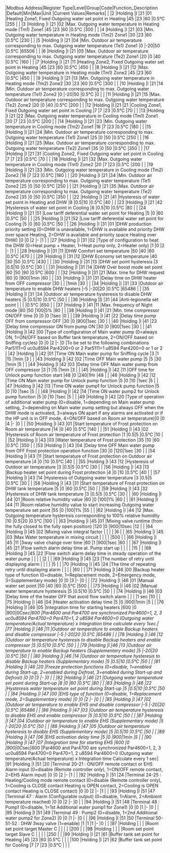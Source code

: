 |Modbus Address|Register Type|Level|Group|Code|Function_Description                                                                                                                                                                                                                                                                                        |Default|Min|Max|Unit  |Current Values|Remarks|                                                                                                                                                                                     |
|2             |Holding      |I    |21   |01  |Heating Zone1, Fixed Outgoing water set point in Heating                                                                                                                                                                                                                                                    |45     |23 |60 |0.5°C |255           |                                                                                                                                                                                            |
|3             |Holding      |I    |21   |02  |Max. Outgoing water temperature in Heating mode (Tm1) Zone1                                                                                                                                                                                                                                                 |45     |23 |60 |0.5°C |300           |                                                                                                                                                                                            |
|4             |Holding      |I    |21   |03  |Min. Outgoing water temperature in Heating mode (Tm2) Zone1                                                                                                                                                                                                                                                 |30     |23 |60 |0.5°C |230           |                                                                                                                                                                                            |
|5             |Holding      |I    |21   |04  |Min. Outdoor air temperature corresponding to max. Outgoing water temperature (Te1) Zone1                                                                                                                                                                                                                   |0      |-20|50 |0.5°C |65506         |                                                                                                                                                                                            |
|6             |Holding      |I    |21   |05  |Max. Outdoor air temperature corresponding to max. Outgoing water temperature (Te2) Zone1                                                                                                                                                                                                                   |20     |0  |40 |0.5°C |160           |                                                                                                                                                                                            |
|7             |Holding      |I    |21   |11  |Heating Zone2, Fixed Outgoing water set point in Heating                                                                                                                                                                                                                                                    |45     |23 |60 |0.5°C |450           |                                                                                                                                                                                            |
|8             |Holding      |I    |21   |12  |Max. Outgoing water temperature in Heating mode (Tm1) Zone2                                                                                                                                                                                                                                                 |45     |23 |60 |0.5°C |450           |                                                                                                                                                                                            |
|9             |Holding      |I    |21   |13  |Min. Outgoing water temperature in Heating mode (Tm2) Zone2                                                                                                                                                                                                                                                 |30     |23 |60 |0.5°C |300           |                                                                                                                                                                                            |
|10            |Holding      |I    |21   |14  |Min. Outdoor air temperature corresponding to max. Outgoing water temperature (Te1) Zone2                                                                                                                                                                                                                   |0      |-20|50 |0.5°C |0             |                                                                                                                                                                                            |
|11            |Holding      |I    |21   |15  |Max. Outdoor air temperature corresponding to max. Outgoing water temperature (Te2) Zone2                                                                                                                                                                                                                   |20     |0  |40 |0.5°C |200           |                                                                                                                                                                                            |
|12            |Holding      |I    |21   |21  |Cooling Zone1, Fixed Outgoing water set point in Cooling                                                                                                                                                                                                                                                    |7      |7  |23 |0.5°C |70            |                                                                                                                                                                                            |
|13            |Holding      |I    |21   |22  |Max. Outgoing water temperature in Cooling mode (Tm1) Zone1                                                                                                                                                                                                                                                 |20     |7  |23 |0.5°C |200           |                                                                                                                                                                                            |
|14            |Holding      |I    |21   |23  |Min. Outgoing water temperature in Cooling mode (Tm2) Zone1                                                                                                                                                                                                                                                 |18     |7  |23 |0.5°C |180           |                                                                                                                                                                                            |
|15            |Holding      |I    |21   |24  |Min. Outdoor air temperature corresponding to max. Outgoing water temperature (Te1) Zone1                                                                                                                                                                                                                   |25     |0  |50 |0.5°C |250           |                                                                                                                                                                                            |
|16            |Holding      |I    |21   |25  |Max. Outdoor air temperature corresponding to max. Outgoing water temperature (Te2) Zone1                                                                                                                                                                                                                   |35     |0  |50 |0.5°C |350           |                                                                                                                                                                                            |
|17            |Holding      |I    |21   |31  |Cooling Zone2, Fixed Outgoing water set point in Cooling                                                                                                                                                                                                                                                    |7      |7  |23 |0.5°C |70            |                                                                                                                                                                                            |
|18            |Holding      |I    |21   |32  |Max. Outgoing water temperature in Cooling mode (Tm1) Zone2                                                                                                                                                                                                                                                 |20     |7  |23 |0.5°C |200           |                                                                                                                                                                                            |
|19            |Holding      |I    |21   |33  |Min. Outgoing water temperature in Cooling mode (Tm2) Zone2                                                                                                                                                                                                                                                 |18     |7  |23 |0.5°C |180           |                                                                                                                                                                                            |
|20            |Holding      |I    |21   |34  |Min. Outdoor air temperature corresponding to max. Outgoing water temperature (Te1) Zone2                                                                                                                                                                                                                   |25     |0  |50 |0.5°C |250           |                                                                                                                                                                                            |
|21            |Holding      |I    |21   |35  |Max. Outdoor air temperature corresponding to max. Outgoing water temperature (Te2) Zone2                                                                                                                                                                                                                   |35     |0  |50 |0.5°C |350           |                                                                                                                                                                                            |
|22            |Holding      |I    |21   |41  |Hysteresis of water set point in Heating and DHW                                                                                                                                                                                                                                                            |8      |0.5|10 |0.5°C |40            |                                                                                                                                                                                            |
|23            |Holding      |I    |21   |42  |Hysteresis of water set point in Cooling                                                                                                                                                                                                                                                                    |8      |0.5|10 |0.5°C |80            |                                                                                                                                                                                            |
|24            |Holding      |I    |21   |51  |Low tariff deferential water set point for Heating                                                                                                                                                                                                                                                          |5      |0  |60 |0.5°C |50            |                                                                                                                                                                                            |
|25            |Holding      |I    |21   |52  |Low tariff deferential water set point for Cooling                                                                                                                                                                                                                                                          |5      |0  |60 |0.5°C |50            |                                                                                                                                                                                            |
|26            |Holding      |I    |31   |01  |DHW production priority setting (0=DHW is unavailable, 1=DHW is available and priority DHW over space Heating, 2=DHW is available and priority space Heating over DHW)                                                                                                                                      |0      |0  |2  |-     |1             |                                                                                                                                                                                            |
|27            |Holding      |I    |31   |02  |Type of configuration to heat the DHW (0=Heat pump + Heater, 1=Heat pump only, 2=Heater only)                                                                                                                                                                                                               |1      |0  |2  |-     |1             |                                                                                                                                                                                            |
|28            |Holding      |I    |31   |11  |DHW Comfort set temperature                                                                                                                                                                                                                                                                                 |50     |40 |60 |0.5°C |470           |                                                                                                                                                                                            |
|29            |Holding      |I    |31   |12  |DHW Economy set temperature                                                                                                                                                                                                                                                                                 |40     |30 |50 |0.5°C |430           |                                                                                                                                                                                            |
|30            |Holding      |I    |31   |13  |DHW set point hysteresis                                                                                                                                                                                                                                                                                    |3      |0.5|10 |0.5°C |30            |                                                                                                                                                                                            |
|31            |Holding      |I    |31   |14  |DHW Over boost mode set point                                                                                                                                                                                                                                                                               |60     |50 |90 |0.5°C |600           |                                                                                                                                                                                            |
|32            |Holding      |I    |31   |21  |Max. time for DHW request                                                                                                                                                                                                                                                                                   |60     |0  |900|1min  |60            |                                                                                                                                                                                            |
|33            |Holding      |I    |31   |31  |Delay time on DHW heater from OFF compressor                                                                                                                                                                                                                                                                |30     |   |   |1min  |30            |                                                                                                                                                                                            |
|34            |Holding      |I    |31   |33  |Outdoor air temperature to enable DHW heaters                                                                                                                                                                                                                                                               |-5     |-20|20 |0.5°C |65486         |                                                                                                                                                                                            |
|35            |Holding      |I    |31   |34  |Outdoor air temperature hysteresis to disable DHW heaters                                                                                                                                                                                                                                                   |5      |0.5|10 |0.5°C |50            |                                                                                                                                                                                            |
|36            |Holding      |S    |31   |44  |Anti-legionella set point                                                                                                                                                                                                                                                                                   |       |   |   |0.5°C |650           |                                                                                                                                                                                            |
|37            |Holding      |I    |41   |11  |Max. frequency of Night mode                                                                                                                                                                                                                                                                                |80     |50 |100|5%    |80            |                                                                                                                                                                                            |
|38            |Holding      |I    |41   |21  |Min. time compressor ON/OFF time                                                                                                                                                                                                                                                                            |0      |0  |0  |1sec  |0             |                                                                                                                                                                                            |
|39            |Holding      |I    |41   |22  |Delay time pump OFF from compressor OFF                                                                                                                                                                                                                                                                     |30     |0  |900|1sec  |30            |                                                                                                                                                                                            |
|40            |Holding      |I    |41   |23  |Delay time compressor ON from pump ON                                                                                                                                                                                                                                                                       |30     |0  |900|1sec  |30            |                                                                                                                                                                                            |
|41            |Holding      |I    |42   |00  |Type of configuration of Main water pump (0=always ON, 1=ON/OFF based on Buffer tank temperature, 2=ON/OFF based on Sniffing cycles)                                                                                                                                                                        |0      |0  |2  |-     |0             |To be set to the following combinations Par5111=0 uc0u8594 Par4200=0 or 2 Par5111=1 u8594 Par4200=0 or 1 or 2                                                                               |
|42            |Holding      |I    |42   |01  |Time ON Main water pump for Sniffing cycle                                                                                                                                                                                                                                                                  |3      |1  |15 |1min  |3             |                                                                                                                                                                                            |
|43            |Holding      |I    |42   |02  |Time OFF Main water pump                                                                                                                                                                                                                                                                                    |5      |5  |30 |1min  |5             |                                                                                                                                                                                            |
|44            |Holding      |I    |42   |03  |Delay time OFF Main water pump from OFF compressor                                                                                                                                                                                                                                                          |3      |1  |15 |1min  |3             |                                                                                                                                                                                            |
|45            |Holding      |I    |42   |11  |OFF time for Unlock pump function start                                                                                                                                                                                                                                                                     |48     |0  |240|1Hr   |48            |                                                                                                                                                                                            |
|46            |Holding      |I    |42   |12  |Time ON Main water pump for Unlock pump function                                                                                                                                                                                                                                                            |5      |0  |10 |1sec  |5             |                                                                                                                                                                                            |
|47            |Holding      |I    |42   |13  |Time ON water pump1 for Unlock pump function                                                                                                                                                                                                                                                                |5      |0  |10 |1sec  |5             |                                                                                                                                                                                            |
|48            |Holding      |I    |42   |14  |Time ON water pump2 for Unlock pump function                                                                                                                                                                                                                                                                |5      |0  |10 |1sec  |5             |                                                                                                                                                                                            |
|49            |Holding      |I    |42   |20  |Type of operation of additional water pump (0=disable, 1=depending on Main water pump setting, 2=depending on Main water pump setting but always OFF when the DHW mode is activated, 3=always ON apart if any alarms are activated or if the HP unit is in OFF mode, 4=ON/OFF based on Room air temperature)|0      |0  |4  |-     |0             |                                                                                                                                                                                            |
|50            |Holding      |I    |43   |01  |Start temperature of Frost protection on Room air temperature                                                                                                                                                                                                                                               |14     |0  |40 |0.5°C |140           |                                                                                                                                                                                            |
|51            |Holding      |I    |43   |02  |Hysteresis of Room air temperature of Frost protection                                                                                                                                                                                                                                                      |1      |0.5|5  |0.5°C |10            |                                                                                                                                                                                            |
|52            |Holding      |I    |43   |03  |Water temperature of Frost protection                                                                                                                                                                                                                                                                       |35     |10 |60 |0.5°C |350           |                                                                                                                                                                                            |
|53            |Holding      |I    |43   |04  |Delay time OFF Main water pump from OFF Frost protection operation function                                                                                                                                                                                                                                 |30     |0  |120|1sec  |30            |                                                                                                                                                                                            |
|54            |Holding      |I    |43   |11  |Start temperature of Frost protection on Outdoor air temperature                                                                                                                                                                                                                                            |4      |0  |10 |0.5°C |40            |                                                                                                                                                                                            |
|55            |Holding      |I    |43   |12  |Hysteresis of Outdoor air temperature                                                                                                                                                                                                                                                                       |3      |0.5|5  |0.5°C |30            |                                                                                                                                                                                            |
|56            |Holding      |I    |43   |13  |Backup heater set point during Frost protection                                                                                                                                                                                                                                                             |4      |0  |10 |0.5°C |40            |                                                                                                                                                                                            |
|57            |Holding      |I    |43   |14  |Hysteresis of Outgoing water temperature                                                                                                                                                                                                                                                                    |3      |0.5|5  |0.5°C |30            |                                                                                                                                                                                            |
|58            |Holding      |I    |43   |31  |Start temperature of Frost protection on DHW tank temperature                                                                                                                                                                                                                                               |5      |0  |60 |0.5°C |50            |                                                                                                                                                                                            |
|59            |Holding      |I    |43   |32  |Hysteresis of DHW tank temperature                                                                                                                                                                                                                                                                          |3      |0.5|5  |0.5°C |30            |                                                                                                                                                                                            |
|60            |Holding      |I    |44   |01  |Room relative humidity value                                                                                                                                                                                                                                                                                |60     |0  |100|1%    |60            |                                                                                                                                                                                            |
|61            |Holding      |I    |44   |11  |Room relative humidity value to start increasing Outgoing water temperature set point                                                                                                                                                                                                                       |55     |0  |100|1%    |55            |                                                                                                                                                                                            |
|62            |Holding      |I    |44   |12  |Max. Outgoing temperature hysteresis corresponding to 100% relative humidity                                                                                                                                                                                                                                |10     |0.5|20 |0.5°C |100           |                                                                                                                                                                                            |
|63            |Holding      |I    |45   |01  |Mixing valve runtime (from the fully closed to the fully open position)                                                                                                                                                                                                                                     |120    |0  |900|10sec |12            |                                                                                                                                                                                            |
|64            |Holding      |I    |45   |02  |Mixing valve integral factor                                                                                                                                                                                                                                                                                |       |   |   |      |6             |                                                                                                                                                                                            |
|65            |Holding      |I    |45   |03  |Max Water temperature in mixing circuit                                                                                                                                                                                                                                                                     |       |   |   |      |500           |                                                                                                                                                                                            |
|66            |Holding      |I    |45   |11  |3way valve change over time                                                                                                                                                                                                                                                                                 |60     |1  |900|1sec  |60            |                                                                                                                                                                                            |
|67            |Holding      |I    |45   |21  |Flow switch alarm delay time at. Pump start up                                                                                                                                                                                                                                                              |       |   |   |      |15            |                                                                                                                                                                                            |
|68            |Holding      |I    |45   |22  |Flow switch alarm delay time in steady operation of the water pump                                                                                                                                                                                                                                          |       |   |   |      |2             |                                                                                                                                                                                            |
|69            |Holding      |I    |45   |23  |The number of retry until displaying alarm                                                                                                                                                                                                                                                                  |       |   |   |      |5             |                                                                                                                                                                                            |
|70            |Holding      |I    |45   |24  |The time of repeating retry until displaying alarm                                                                                                                                                                                                                                                          |       |   |   |      |60            |                                                                                                                                                                                            |
|71            |Holding      |I    |46   |00  |Backup heater type of function (0=disable, 1=Replacement mode, 2=Emergency mode, 3=Supplementary mode)                                                                                                                                                                                                      |0      |0  |3  |-     |0             |                                                                                                                                                                                            |
|72            |Holding      |I    |46   |01  |Manual water set point                                                                                                                                                                                                                                                                                      |50     |40 |60 |0.5°C |500           |                                                                                                                                                                                            |
|73            |Holding      |I    |46   |02  |Manual water temperature hysteresis                                                                                                                                                                                                                                                                         |5      |0.5|10 |0.5°C |50            |                                                                                                                                                                                            |
|74            |Holding      |I    |46   |03  |Delay time of the heater OFF that avoid flow switch alarm                                                                                                                                                                                                                                                   |       |   |   |1 sec |10            |                                                                                                                                                                                            |
|75            |Holding      |I    |46   |04  |Heater activation delay time                                                                                                                                                                                                                                                                                |5      |0  |900|1min  |5             |                                                                                                                                                                                            |
|76            |Holding      |I    |46   |05  |Integration time for starting heaters                                                                                                                                                                                                                                                                       |600    |0  |900|0C*sec|600           |Par4600 and Par4700 are synchronized Par4600=1, 2, 3 uc0u8594 Par4700=0 Par470=1, 2 u8594 Par4600=0 (Outgoing water temperature/Actual temperature) x Integration time calculate every 1sec.|
|77            |Holding      |I    |46   |11  |Outdoor air temperature to enable Backup heaters and disable compressor                                                                                                                                                                                                                                     |-5     |-20|20 |0.5°C |65486         |                                                                                                                                                                                            |
|78            |Holding      |I    |46   |12  |Outdoor air temperature hysteresis to disable Backup heaters and enable compressor                                                                                                                                                                                                                          |5      |0.5|10 |0.5°C |50            |                                                                                                                                                                                            |
|79            |Holding      |I    |46   |13  |Outdoor air temperature to enable Backup heaters (Supplementary mode)                                                                                                                                                                                                                                       |5      |-20|20 |0.5°C |50            |                                                                                                                                                                                            |
|80            |Holding      |I    |46   |14  |Outdoor air temperature hysteresis to disable Backup heaters (Supplementary mode)                                                                                                                                                                                                                           |5      |0.5|10 |0.5°C |50            |                                                                                                                                                                                            |
|81            |Holding      |I    |46   |20  |Freeze protection functions (0=disable, 1=enabled during Start-up, 2=enabled during Defrost, 3=enabled during Start-up and Defrost)                                                                                                                                                                         |0      |0  |3  |-     |0             |                                                                                                                                                                                            |
|82            |Holding      |I    |46   |21  |Outgoing water temperature set point during Start-up                                                                                                                                                                                                                                                        |8      |0  |60 |0.5°C |80            |                                                                                                                                                                                            |
|83            |Holding      |I    |46   |22  |Hysteresis water temperature set point during Start-up                                                                                                                                                                                                                                                      |5      |0.5|10 |0.5°C |50            |                                                                                                                                                                                            |
|84            |Holding      |I    |47   |00  |EHS type of function (0=disable, 1=Replacement mode, 2=Supplementary mode)                                                                                                                                                                                                                                  |0      |0  |2  |-     |0             |                                                                                                                                                                                            |
|85            |Holding      |I    |47   |02  |Outdoor air temperature to enable EHS and disable compressor                                                                                                                                                                                                                                                |-5     |-20|20 |0.5°C |65486         |                                                                                                                                                                                            |
|86            |Holding      |I    |47   |03  |Outdoor air temperature hysteresis to disable EHS and enable compressor                                                                                                                                                                                                                                     |5      |0.5|10 |0.5°C |50            |                                                                                                                                                                                            |
|87            |Holding      |I    |47   |04  |Outdoor air temperature to enable EHS (Supplementary mode)                                                                                                                                                                                                                                                  |5      |-20|20 |0.5°C |50            |                                                                                                                                                                                            |
|88            |Holding      |I    |47   |05  |Outdoor air temperature hysteresis to disable EHS (Supplementary mode)                                                                                                                                                                                                                                      |5      |0.5|10 |0.5°C |50            |                                                                                                                                                                                            |
|89            |Holding      |I    |47   |06  |EHS activation delay time                                                                                                                                                                                                                                                                                   |5      |0  |900|1min  |5             |                                                                                                                                                                                            |
|90            |Holding      |I    |47   |07  |Integration time for starting EHS                                                                                                                                                                                                                                                                           |600    |0  |900|0C*sec|600           |Par4600 and Par4700 are synchronized Par4600=1, 2, 3 uc0u8594 Par4700=0 Par470=1, 2 u8594 Par4600=0 (Outgoing water temperature/Actual temperature) x Integration time Calculate every 1 sec|
|91            |Holding      |I    |51   |20  |Terminal 20-21 : ON/OFF remote contact or EHS Alarm input (0=disable (Remote controller only), 1=ON/OFF remote contact, 2=EHS Alarm input)                                                                                                                                                                  |0      |0  |2  |-     |1             |                                                                                                                                                                                            |
|92            |Holding      |I    |51   |24  |Terminal 24-25 : Heating/Cooling mode remote contact (0=disable (Remote controller only), 1=Cooling is CLOSE contact Heating is OPEN contact, 2=Cooling is OPEN contact Heating is CLOSE contact)                                                                                                           |0      |0  |2  |-     |1             |                                                                                                                                                                                            |
|93            |Holding      |I    |51   |47  |Terminal 47 : Alarm (Configurable output) (0=disable, 1=Alarm, 2=Ambient temperature reached)                                                                                                                                                                                                               |0      |0  |2  |-     |0             |                                                                                                                                                                                            |
|94            |Holding      |I    |51   |48  |Terminal 48 : Pump1 (0=disable, 1=1st Additional water pump1 for Zone1)                                                                                                                                                                                                                                     |0      |0  |1  |-     |0             |                                                                                                                                                                                            |
|95            |Holding      |I    |51   |49  |Terminal 49 : Pump2 (0=disable, 1=2nd Additional water pump2 for Zone2)                                                                                                                                                                                                                                     |0      |0  |1  |-     |0             |                                                                                                                                                                                            |
|96            |Holding      |I    |51   |50  |Terminal 50-51-52 : DHW 3way valve (1=enable)                                                                                                                                                                                                                                                               |1      |1  |1  |-     |0             |                                                                                                                                                                                            |
|97            |Holding      |     |     |    |Room set point target Master C                                                                                                                                                                                                                                                                             |       |   |   |      |200           |                                                                                                                                                                                            |
|98            |Holding      |     |     |    |Room set point target Slave C                                                                                                                                                                                                                                                                              |       |   |   |      |250           |                                                                                                                                                                                            |
|99            |Holding      |I    |21   |61  |Buffer tank set point for Heating                                                                                                                                                                                                                                                                           |45     |23 |60 |0.5°C |              |                                                                                                                                                                                            |
|100           |Holding      |I    |21   |62  |Buffer tank set point for Cooling                                                                                                                                                                                                                                                                           |7      |7  |23 |0.5°C |              |                                                                                                                                                                                            |
